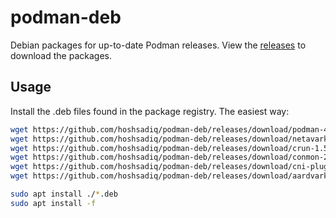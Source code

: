 # podman-deb

Debian packages for up-to-date Podman releases. View the [releases](https://github.com/hoshsadiq/podman-deb/releases) to download the packages.

## Usage
Install the .deb files found in the package registry. The easiest way:
```bash
wget https://github.com/hoshsadiq/podman-deb/releases/download/podman-4.1.1/podman_4.1.1-1_ubuntu_22.04.deb
wget https://github.com/hoshsadiq/podman-deb/releases/download/netavark-1.1.0/netavark_1.1.0-1_ubuntu_22.04.deb
wget https://github.com/hoshsadiq/podman-deb/releases/download/crun-1.5/crun_1.5-1_ubuntu_22.04.deb
wget https://github.com/hoshsadiq/podman-deb/releases/download/conmon-2.1.3/conmon_2.1.3-1_ubuntu_22.04.deb
wget https://github.com/hoshsadiq/podman-deb/releases/download/cni-plugins-1.1.1/cni-plugins_1.1.1-1_ubuntu_22.04.deb
wget https://github.com/hoshsadiq/podman-deb/releases/download/aardvark-dns-1.1.0/aardvark-dns_1.1.0-1_ubuntu_22.04.deb

sudo apt install ./*.deb
sudo apt install -f
```
